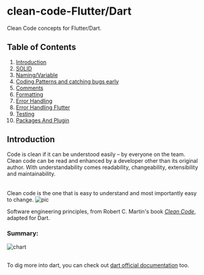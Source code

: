 # clean-code-Flutter/Dart

Clean Code concepts for Flutter/Dart.

## Table of Contents

1. [Introduction](#introduction)
2.  [SOLID](SOLID.md)
3. [Naming/Variable](variables.md)
4. [Coding Patterns and catching bugs early](coding_patterns.md)
5. [Comments](comments.md)
6. [Formatting](formatting.md)
7. [Error Handling](error_handling.md)
8. [Error Handling Flutter](error_handling_flutter.md)
9. [Testing](#testing)
10. [Packages And Plugin](#packages)

## Introduction

Code is clean if it can be understood easily – by everyone on the team. Clean code can be read and enhanced by a developer other than its original author. With understandability comes readability, changeability, extensibility and maintainability.
</br>
</br></br>
Clean code is the one that is easy to understand and most importantly easy to change.
![pic](https://media.geeksforgeeks.org/wp-content/cdn-uploads/20191216192939/Ratio-of-Time-Spent-Reading-Code-Versus-Writing.png)

Software engineering principles, from Robert C. Martin's book
[_Clean Code_](https://www.amazon.com/Clean-Code-Handbook-Software-Craftsmanship/dp/0132350882),
adapted for Dart.

### Summary:

![chart](https://user-images.githubusercontent.com/35653122/51113192-86f8d880-1801-11e9-90ad-88dd58854a18.png)
</br>
</br>

To dig more into dart, you can check out [dart official documentation](https://dart.dev/guides/language/effective-dart/usage) too.


<!-- **[⬆ back to top](#table-of-contents)** -->


